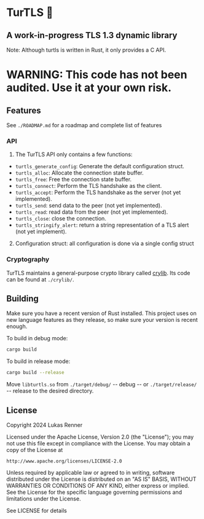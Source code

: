 # TurTLS 🐢

## A work-in-progress TLS 1.3 dynamic library
Note: Although turtls is written in Rust, it only provides a C API.

WARNING: This code has not been audited. Use it at your own risk.
================================================================

## Features
See `./ROADMAP.md` for a roadmap and complete list of features

### API
1. The TurTLS API only contains a few functions:
- `turtls_generate_config`: Generate the default configuration struct.
- `turtls_alloc`: Allocate the connection state buffer.
- `turtls_free`: Free the connection state buffer.
- `turtls_connect`: Perform the TLS handshake as the client.
- `turtls_accept`: Perform the TLS handshake as the server (not yet implemented).
- `turtls_send`: send data to the peer (not yet implemented).
- `turtls_read`: read data from the peer (not yet implemented).
- `turtls_close`: close the connection.
- `turtls_stringify_alert`: return a string representation of a TLS alert (not yet implement).
2. Configuration struct: all configuration is done via a single config struct

### Cryptography
TurTLS maintains a general-purpose crypto library called [crylib](https://docs.rs/crylib). Its code can be found at `./crylib/`.

## Building
Make sure you have a recent version of Rust installed. This project uses on new language features as they release,
so make sure your version is recent enough.

To build in debug mode:
```bash
cargo build
```

To build in release mode:
```bash
cargo build --release
```

Move `libturtls.so` from `./target/debug/` -- debug -- or `./target/release/` -- release to the desired directory.

## License
Copyright 2024 Lukas Renner

Licensed under the Apache License, Version 2.0 (the "License");
you may not use this file except in compliance with the License.
You may obtain a copy of the License at

    http://www.apache.org/licenses/LICENSE-2.0

Unless required by applicable law or agreed to in writing, software
distributed under the License is distributed on an "AS IS" BASIS,
WITHOUT WARRANTIES OR CONDITIONS OF ANY KIND, either express or implied.
See the License for the specific language governing permissions and
limitations under the License.

See LICENSE for details
